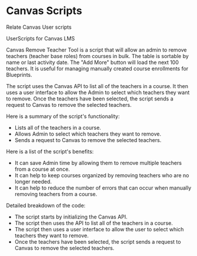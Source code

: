 # Canvas Scripts
Relate Canvas User scripts

UserScripts for Canvas LMS

Canvas Remove Teacher Tool is a script that will allow an admin to remove teachers (teacher base roles) from courses in bulk. The table is sortable by name or last activity date. The "Add More" button will load the next 100 teachers. It is useful for managing manually created course enrollments for Blueprints.

The script uses the Canvas API to list all of the teachers in a course. It then uses a user interface to allow the Admin to select which teachers they want to remove. Once the teachers have been selected, the script sends a request to Canvas to remove the selected teachers.

Here is a summary of the script's functionality:
<ul>
<li>Lists all of the teachers in a course.</li>
<li>Allows Admin to select which teachers they want to remove.</li>
<li>Sends a request to Canvas to remove the selected teachers.</li>
</ul>

Here is a list of the script's benefits:
<ul>
<li>It can save Admin time by allowing them to remove multiple teachers from a course at once.</li>
<li>It can help to keep courses organized by removing teachers who are no longer needed.</li>
<li>It can help to reduce the number of errors that can occur when manually removing teachers from a course.</li>
</ul>

Detailed breakdown of the code:
<ul>
<li>The script starts by initializing the Canvas API.</li>
<li>The script then uses the API to list all of the teachers in a course.</li>
<li>The script then uses a user interface to allow the user to select which teachers they want to remove.</li>
<li>Once the teachers have been selected, the script sends a request to Canvas to remove the selected teachers.</li>
</ul>
